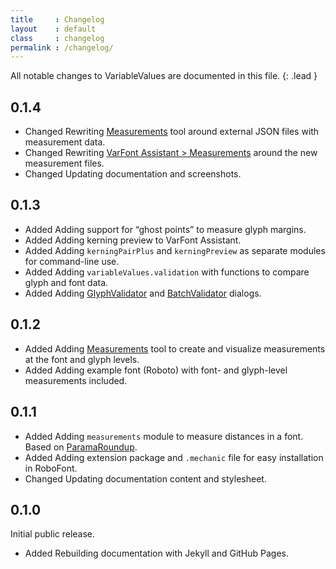 ```yaml
---
title     : Changelog
layout    : default
class     : changelog
permalink : /changelog/
---
```


All notable changes to VariableValues are documented in this file.
{: .lead }

<!--

The format is based on [Keep a Changelog](https://keepachangelog.com/en/1.0.0/).
VariableValues adheres to [Semantic Versioning](https://semver.org/spec/v2.0.0.html).

semantic versioning: MAJOR.MINOR.PATCH
see http://keepachangelog.com/

| MAJOR | incompatible API changes                           |
| MINOR | new functionality in a backwards compatible manner |
| PATCH | backwards compatible bug fixes                     |

additional labels for pre-release and build 
as extensions to the MAJOR.MINOR.PATCH format

types of changes:

- `Added` for new features.
- `Changed` for changes in existing functionality.
- `Deprecated` for soon-to-be removed features.
- `Removed` for now removed features.
- `Fixed` for any bug fixes.
- `Security` in case of vulnerabilities.

-->

0.1.4
-----

- <span class='badge'>Changed</span> Rewriting [Measurements] tool around external JSON files with measurement data.
- <span class='badge'>Changed</span> Rewriting [VarFont Assistant > Measurements] around the new measurement files.
- <span class='badge'>Changed</span> Updating documentation and screenshots.


0.1.3
-----

- <span class='badge'>Added</span> Adding support for “ghost points” to measure glyph margins.
- <span class='badge'>Added</span> Adding kerning preview to VarFont Assistant.
- <span class='badge'>Added</span> Adding `kerningPairPlus` and `kerningPreview` as separate modules for command-line use.
- <span class='badge'>Added</span> Adding `variableValues.validation` with functions to compare glyph and font data.
- <span class='badge'>Added</span> Adding [GlyphValidator] and [BatchValidator] dialogs.


0.1.2
-----

- <span class='badge'>Added</span> Adding [Measurements] tool to create and visualize measurements at the font and glyph levels.
- <span class='badge'>Added</span> Adding example font (Roboto) with font- and glyph-level measurements included.


0.1.1
-----

- <span class='badge'>Added</span> Adding `measurements` module to measure distances in a font. Based on [ParamaRoundup].
- <span class='badge'>Added</span> Adding extension package and `.mechanic` file for easy installation in RoboFont.
- <span class='badge'>Changed</span> Updating documentation content and stylesheet.


0.1.0
-----

Initial public release.

- <span class='badge'>Added</span> Rebuilding documentation with Jekyll and GitHub Pages.


[Measurements]: ../measurements
[GlyphValidator]: #
[BatchValidator]: #
[VarFont Assistant > Measurements]: #
[ParamaRoundup]: http://github.com/FontBureau/Parama-roundup
